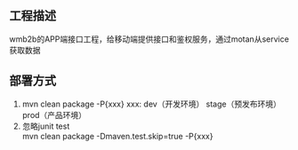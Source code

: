 ## 工程描述
   wmb2b的APP端接口工程，给移动端提供接口和鉴权服务，通过motan从service获取数据

## 部署方式
   1. mvn clean package -P{xxx}   xxx: dev（开发环境） stage（预发布环境） prod（产品环境）
   2. 忽略junit test  
             mvn clean package -Dmaven.test.skip=true -P{xxx}
